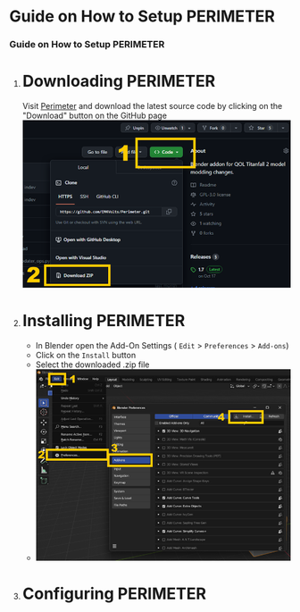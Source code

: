 # Guide on How to Setup PERIMETER

### Guide on How to Setup PERIMETER


1. # Downloading PERIMETER

    Visit [Perimeter](https://github.com/EM4Volts/Perimeter) and download the latest source code by clicking on the "Download" button on the GitHub page
    ![Step 1](assets/images/setup/step1.png)

2. # Installing PERIMETER

    - In Blender open the Add-On Settings ( `Edit` > `Preferences` > `Add-ons`)
    - Click on the `Install` button
    - Select the downloaded .zip file
    - ![Step 2](assets/images/setup/step2.png)
    
3. # Configuring PERIMETER